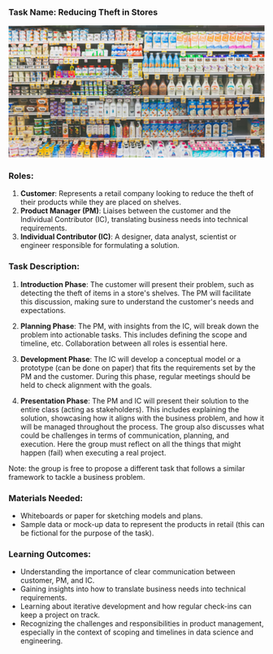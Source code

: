 
### Task Name: Reducing Theft in Stores

![](https://raw.githubusercontent.com/andandandand/data-product-management-exercises/main/kenny-eliason-SvhXD3kPSTY-unsplash.jpg)

### Roles:
1. **Customer**: Represents a retail company looking to reduce the theft of their products while they are placed on shelves.
2. **Product Manager (PM)**: Liaises between the customer and the Individual Contributor (IC), translating business needs into technical requirements.
3. **Individual Contributor (IC)**: A designer, data analyst, scientist or engineer responsible for formulating a solution.

### Task Description:
1. **Introduction Phase**: The customer will present their problem, such as detecting the theft of items in a store's shelves. The PM will facilitate this discussion, making sure to understand the customer's needs and expectations.
   
3. **Planning Phase**: The PM, with insights from the IC, will break down the problem into actionable tasks. This includes defining the scope and timeline, etc. Collaboration between all roles is essential here.

4. **Development Phase**: The IC will develop a conceptual model or a prototype (can be done on paper) that fits the requirements set by the PM and the customer. During this phase, regular meetings should be held to check alignment with the goals.

5. **Presentation Phase**: The PM and IC will present their solution to the entire class (acting as stakeholders). This includes explaining the solution, showcasing how it aligns with the business problem, and how it will be managed throughout the process.
The group also discusses what could be challenges in terms of communication, planning, and execution. Here the group must reflect on all the things that might happen (fail) when executing a real project. 

Note: the group is free to propose a different task that follows a similar framework to tackle a business problem. 

### Materials Needed:
- Whiteboards or paper for sketching models and plans.
- Sample data or mock-up data to represent the products in retail (this can be fictional for the purpose of the task).

### Learning Outcomes:
- Understanding the importance of clear communication between customer, PM, and IC.
- Gaining insights into how to translate business needs into technical requirements.
- Learning about iterative development and how regular check-ins can keep a project on track.
- Recognizing the challenges and responsibilities in product management, especially in the context of scoping and timelines in data science and engineering.

